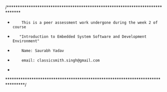 /******************************************************************************
*         This is a peer assessment work undergone during the week 2 of course 
*        "Introduction to Embedded System Software and Development Environment" 
*         Name: Saurabh Yadav
*         email: classicsmith.singh@gmail.com
*
********************************************************************************/
